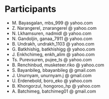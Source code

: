 # Participants

* M. Bayasgalan, mbs_999 @ yahoo.com
* Z. Narangerel, znarangerel @ yahoo.com
* N. Lkhamsuren, nadmidl @ yahoo.com
* N. Gandoljin, ganaa_7911 @ yahoo.com
* B. Undrakh, undrakh_1103 @ yahoo.com
* G. Batkhishig, batkhishigg @ yahoo.com
* J. Enkhchimeg, enkh_alim @ yahoo.com
* Ts. Purevsuren, pujee_ts @ yahoo.com
* B. Renchinbud, musketeer.riko @ yahoo.com
* S. Bayanbileg, bbayanbileg @ gmail.com
* J. Unurnyam, unurnyam.j @ gmail.com
* U. Erdenebold, boro_eko @ yahoo.com
* B. Khongorzul, hongoroo_hp @ yahoo.com
* A. Batchimeg, batchimeg01 @ gmail.com
